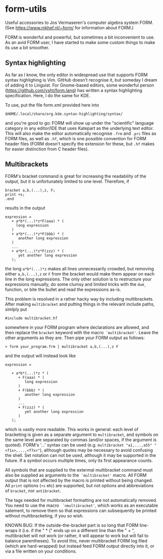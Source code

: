 # form-utils
Useful accessories to Jos Vermaseren's computer algebra system FORM.
(See https://www.nikhef.nl/~form/ for information about FORM.)

FORM is wonderful and powerful, but sometimes a bit inconvenient to
use. As an avid FORM user, I have started to make some custom things
to make its use a bit smoother.

## Syntax highlighting
As far as I know, the only editor in widespread use that supports
FORM syntax highlighing is Vim. GitHub doesn't recognise it, but
someday I dream of adding it to Linguist. For Gnome-based editors, 
some wonderful person (https://github.com/vsht/form.lang) has written
a syntax highlighting specification. Here, I do the same for KDE.

To use, put the file form.xml provided here into
```
$HOME/.local/share/org.kde.syntax-highlighting/syntax/
```
and you're good to go: FORM will show up under the "scientific"
language category in any editor/IDE that uses Katepart as the
underlying text editor. This will also make the editor automatically
recognise `.frm` and `.prc` files as FORM files, as well as `.hf`,
which is one possible convention for FORM header files (FORM doesn't
specify the extension for these, but `.hf` makes for easier distinction
from C header files).

## Multibrackets
FORM's bracket command is great for increasing the readability of the
output, but it is unfortunately limited to one level. Therefore, if
```
bracket a,b,(...),z, F; 
print +s;
.end
```
results in the output
```
expression =  
   + a*b*(...)*z*F(aaa) * ( 
     long expression 
   )
   + a*b*(...)*z*F(bbb) * ( 
      another long expression 
   )
   ...
   + a*b*(...)*z*F(zzz) * (
      yet another long expression 
   );
```
the long `a*b*(...)*z` makes all lines unnecessarily crowded, but removing
either `a,b,(...),z` or `F` from the bracket would make them appear on each 
line in the long expressions. The only other solution is to restructure your
expressions manually, do some clumsy and limited tricks with the `dum_` 
function, or bite the bullet and read the expressions as-is.

This problem is resolved in a rather hacky way by including multibrackets.
After making `multibracket` and putting things in the relevant include paths,
simlply put
```
#include multibracket.hf
```
somewhere in your FORM program where declarations are allowed, and then replace
the `bracket` keyword with the macro`` `multibracket'``. Leave the other arguments
as they are. Then pipe your FORM output as follows:
```
> form your_program.frm | multibracket a,b,(...),z F
```
and the output will instead look like
```
expression = 

   + a*b*(...)*z * (
      + F(aaa) * (
         long expression
      )
      + F(bbb) * (
         another long expression
      )
      ...
      + F(zzz) * (
         yet another long expression
      )
   );
```
which is vastly more readable. This works in general: each level of bracketing
is given as a separate argument to `multibracket`, and symbols on the same level
are separated by commas (and/or spaces, if the argument is quoted). FORM's '...'
syntax can be used (e.g. `multibracket "a1,...,a55" "<f1x>,...,<f7x>"`), although 
quotes may be necessary to avoid confusing the shell. Set notation can not be used,
although it may be supported in the future. If a symbol occurs multiple times,
only its first appearance counts.

All symbols that are supplied to the extermal multibracket command must also
be supplied as arguments to the`` `multibracket'`` macro. All FORM output that
is not affected by the macro is printed without being changed. All `print` options
(`+s` etc) are supported, but not options and abbreviations of `bracket`, nor
`antibracket`.

The tags needed for multibracket formatting are not automatically removed.
You need to use the macro `` `nmultibracket'``, which works as an executable 
satement, to remove them so that expressions can subsequently be printed
without multibracketing, if you so wish.

KNOWN BUG: If the outside-the-bracket part is so long that FORM line-wraps it (i.e. if the " * (" ends up on a different line than the " + ", multibracket will not work (or rather, it will appear to work but will fail to balance parentheses). To avoid this, never multibracket FORM log filed (which are hard-wrapped) but instead feed FORM output directly into it, or via a file written on your conditions.
